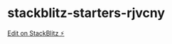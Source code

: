 # stackblitz-starters-rjvcny

[Edit on StackBlitz ⚡️](https://stackblitz.com/edit/stackblitz-starters-rjvcny)